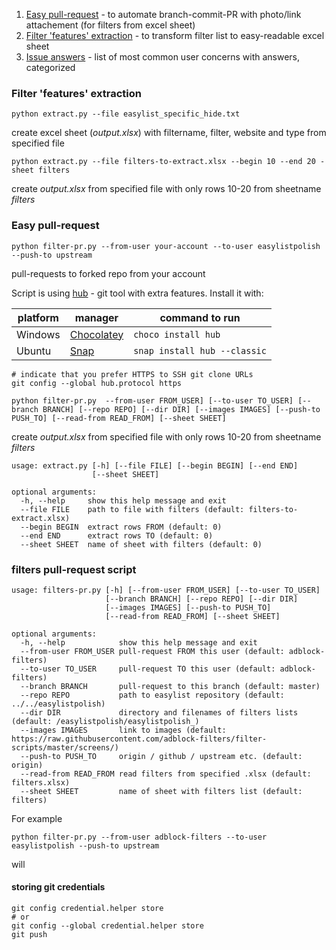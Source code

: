 1. [Easy pull-request](../master/pull-requests) - to automate branch-commit-PR with photo/link attachement (for filters from excel sheet)
2. [Filter 'features' extraction](../master/extract-filters) - to transform filter list to easy-readable excel sheet
3. [Issue answers](../master/pull-requests) - list of most common user concerns with answers, categorized

### Filter 'features' extraction

`python extract.py --file easylist_specific_hide.txt`

create excel sheet (*output.xlsx*) with filtername, filter, website and type from specified file

`python extract.py --file filters-to-extract.xlsx --begin 10 --end 20 -sheet filters`

create *output.xlsx* from specified file with only rows 10-20 from sheetname *filters*



### Easy pull-request


`python filter-pr.py --from-user your-account --to-user easylistpolish --push-to upstream`

pull-requests to forked repo from your account

Script is using [hub](https://github.com/github/hub) - git tool with extra features. Install it with:


platform | manager | command to run
---------|---------|---------------
Windows | [Chocolatey](https://chocolatey.org/) | `choco install hub`
Ubuntu | [Snap](https://snapcraft.io) | `snap install hub --classic`


```
# indicate that you prefer HTTPS to SSH git clone URLs
git config --global hub.protocol https

```



`python filter-pr.py  --from-user FROM_USER] [--to-user TO_USER]
                     [--branch BRANCH] [--repo REPO] [--dir DIR]
                     [--images IMAGES] [--push-to PUSH_TO]
                     [--read-from READ_FROM] [--sheet SHEET]`

create *output.xlsx* from specified file with only rows 10-20 from sheetname *filters*


```
usage: extract.py [-h] [--file FILE] [--begin BEGIN] [--end END]
                  [--sheet SHEET]

optional arguments:
  -h, --help     show this help message and exit
  --file FILE    path to file with filters (default: filters-to-extract.xlsx)
  --begin BEGIN  extract rows FROM (default: 0)
  --end END      extract rows TO (default: 0)
  --sheet SHEET  name of sheet with filters (default: 0)
```

### filters pull-request script
```
usage: filters-pr.py [-h] [--from-user FROM_USER] [--to-user TO_USER]
                     [--branch BRANCH] [--repo REPO] [--dir DIR]
                     [--images IMAGES] [--push-to PUSH_TO]
                     [--read-from READ_FROM] [--sheet SHEET]

optional arguments:
  -h, --help            show this help message and exit
  --from-user FROM_USER pull-request FROM this user (default: adblock-filters)
  --to-user TO_USER     pull-request TO this user (default: adblock-filters)
  --branch BRANCH       pull-request to this branch (default: master)
  --repo REPO           path to easylist repository (default: ../../easylistpolish)
  --dir DIR             directory and filenames of filters lists (default: /easylistpolish/easylistpolish_)
  --images IMAGES       link to images (default: https://raw.githubusercontent.com/adblock-filters/filter-scripts/master/screens/)
  --push-to PUSH_TO     origin / github / upstream etc. (default: origin)
  --read-from READ_FROM read filters from specified .xlsx (default: filters.xlsx)
  --sheet SHEET         name of sheet with filters list (default: filters)
```

For example

`python filter-pr.py --from-user adblock-filters --to-user easylistpolish --push-to upstream`

will 


#### storing git credentials
```
git config credential.helper store
# or
git config --global credential.helper store
git push
```
